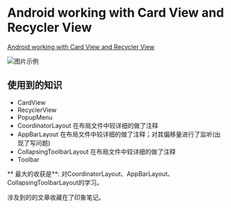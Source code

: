 # Android working with Card View and Recycler View

[Android working with Card View and Recycler View](http://www.androidhive.info/2016/05/android-working-with-card-view-and-recycler-view/)  

![图片示例](./CardView.gif)

## 使用到的知识

- CardView
- RecyclerView
- PopupMenu
- CoordinatorLayout 在布局文件中较详细的做了注释
- AppBarLayout 在布局文件中较详细的做了注释；对其偏移量进行了监听(出现了写问题)
- CollapsingToolbarLayout 在布局文件中较详细的做了注释
- Toolbar

** 最大的收获是**: 对CoordinatorLayout、AppBarLayout、CollapsingToolbarLayout的学习。

涉及到的的文章收藏在了印象笔记。
